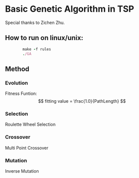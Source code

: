 # Basic Genetic Algorithm in TSP

Special thanks to Zichen Zhu.

## How to run on linux/unix:
```ruby
        make -f rules
        ./GA
```
## Method

### Evolution
Fitness Funtion:
$$ fitting value = \frac{1.0}{PathLength} $$
### Selection
Roulette Wheel Selection
### Crossover
Multi Point Crossover
### Mutation
Inverse Mutation